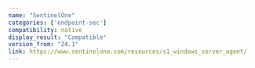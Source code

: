```yaml
---
name: "SentinelOne"
categories: ['endpoint-sec']
compatibility: native
display_result: "Compatible"
version_from: "24.1"
link: https://www.sentinelone.com/resources/s1_windows_server_agent/
---
```

